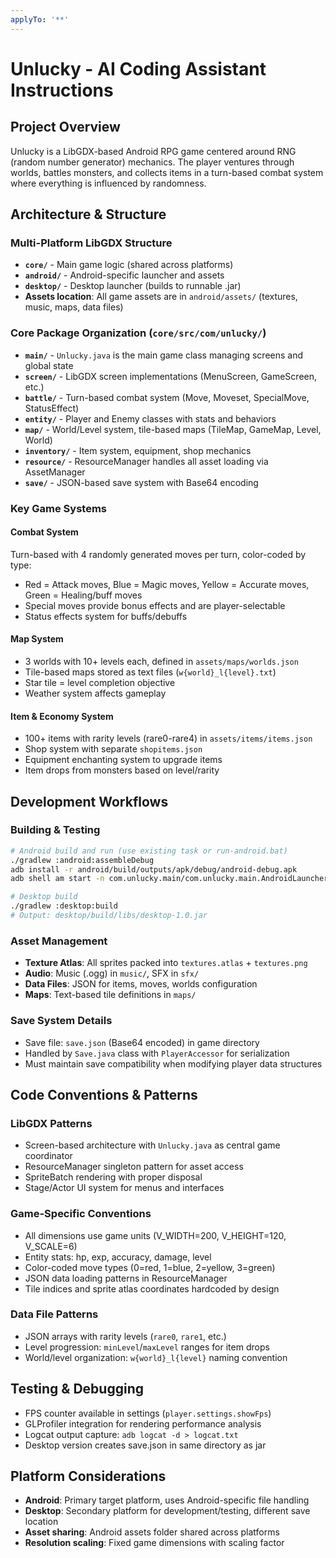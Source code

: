 ```yaml
---
applyTo: '**'
---
```


# Unlucky - AI Coding Assistant Instructions

## Project Overview
Unlucky is a LibGDX-based Android RPG game centered around RNG (random number generator) mechanics. The player ventures through worlds, battles monsters, and collects items in a turn-based combat system where everything is influenced by randomness.

## Architecture & Structure

### Multi-Platform LibGDX Structure
- **`core/`** - Main game logic (shared across platforms)
- **`android/`** - Android-specific launcher and assets
- **`desktop/`** - Desktop launcher (builds to runnable .jar)
- **Assets location**: All game assets are in `android/assets/` (textures, music, maps, data files)

### Core Package Organization (`core/src/com/unlucky/`)
- **`main/`** - `Unlucky.java` is the main game class managing screens and global state
- **`screen/`** - LibGDX screen implementations (MenuScreen, GameScreen, etc.)
- **`battle/`** - Turn-based combat system (Move, Moveset, SpecialMove, StatusEffect)
- **`entity/`** - Player and Enemy classes with stats and behaviors
- **`map/`** - World/Level system, tile-based maps (TileMap, GameMap, Level, World)
- **`inventory/`** - Item system, equipment, shop mechanics
- **`resource/`** - ResourceManager handles all asset loading via AssetManager
- **`save/`** - JSON-based save system with Base64 encoding

### Key Game Systems

#### Combat System
Turn-based with 4 randomly generated moves per turn, color-coded by type:
- Red = Attack moves, Blue = Magic moves, Yellow = Accurate moves, Green = Healing/buff moves
- Special moves provide bonus effects and are player-selectable
- Status effects system for buffs/debuffs

#### Map System
- 3 worlds with 10+ levels each, defined in `assets/maps/worlds.json`
- Tile-based maps stored as text files (`w{world}_l{level}.txt`)
- Star tile = level completion objective
- Weather system affects gameplay

#### Item & Economy System  
- 100+ items with rarity levels (rare0-rare4) in `assets/items/items.json`
- Shop system with separate `shopitems.json`
- Equipment enchanting system to upgrade items
- Item drops from monsters based on level/rarity

## Development Workflows

### Building & Testing
```bash
# Android build and run (use existing task or run-android.bat)
./gradlew :android:assembleDebug
adb install -r android/build/outputs/apk/debug/android-debug.apk
adb shell am start -n com.unlucky.main/com.unlucky.main.AndroidLauncher

# Desktop build
./gradlew :desktop:build
# Output: desktop/build/libs/desktop-1.0.jar
```

### Asset Management
- **Texture Atlas**: All sprites packed into `textures.atlas` + `textures.png`
- **Audio**: Music (.ogg) in `music/`, SFX in `sfx/`
- **Data Files**: JSON for items, moves, worlds configuration
- **Maps**: Text-based tile definitions in `maps/`

### Save System Details
- Save file: `save.json` (Base64 encoded) in game directory
- Handled by `Save.java` class with `PlayerAccessor` for serialization
- Must maintain save compatibility when modifying player data structures

## Code Conventions & Patterns

### LibGDX Patterns
- Screen-based architecture with `Unlucky.java` as central game coordinator
- ResourceManager singleton pattern for asset access
- SpriteBatch rendering with proper disposal
- Stage/Actor UI system for menus and interfaces

### Game-Specific Conventions
- All dimensions use game units (V_WIDTH=200, V_HEIGHT=120, V_SCALE=6)
- Entity stats: hp, exp, accuracy, damage, level
- Color-coded move types (0=red, 1=blue, 2=yellow, 3=green)
- JSON data loading patterns in ResourceManager
- Tile indices and sprite atlas coordinates hardcoded by design

### Data File Patterns
- JSON arrays with rarity levels (`rare0`, `rare1`, etc.)
- Level progression: `minLevel`/`maxLevel` ranges for item drops
- World/level organization: `w{world}_l{level}` naming convention

## Testing & Debugging
- FPS counter available in settings (`player.settings.showFps`)
- GLProfiler integration for rendering performance analysis
- Logcat output capture: `adb logcat -d > logcat.txt`
- Desktop version creates save.json in same directory as jar

## Platform Considerations
- **Android**: Primary target platform, uses Android-specific file handling
- **Desktop**: Secondary platform for development/testing, different save location
- **Asset sharing**: Android assets folder shared across platforms
- **Resolution scaling**: Fixed game dimensions with scaling factor